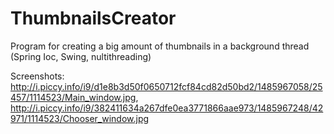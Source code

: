 # ThumbnailsCreator
Program for creating a big amount of thumbnails in a background thread
(Spring Ioc, Swing, nultithreading)

Screenshots: 
http://i.piccy.info/i9/d1e8b3d50f0650712fcf84cd82d50bd2/1485967058/25457/1114523/Main_window.jpg, 
http://i.piccy.info/i9/382411634a267dfe0ea3771866aae973/1485967248/42971/1114523/Chooser_window.jpg
